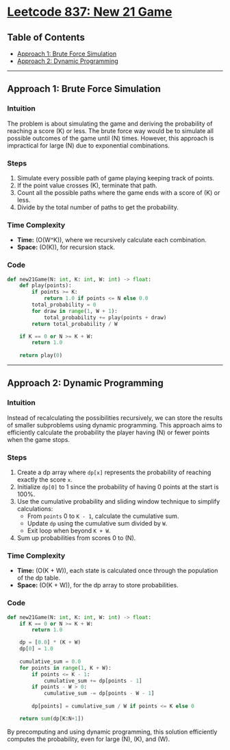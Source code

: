 # [Leetcode 837: New 21 Game](https://leetcode.com/problems/new-21-game/)

## Table of Contents
- [Approach 1: Brute Force Simulation](#approach-1-brute-force-simulation)
- [Approach 2: Dynamic Programming](#approach-2-dynamic-programming)

---

## Approach 1: Brute Force Simulation

### Intuition
The problem is about simulating the game and deriving the probability of reaching a score \(K\) or less. The brute force way would be to simulate all possible outcomes of the game until \(N\) times. However, this approach is impractical for large \(N\) due to exponential combinations.

### Steps
1. Simulate every possible path of game playing keeping track of points.
2. If the point value crosses \(K\), terminate that path.
3. Count all the possible paths where the game ends with a score of \(K\) or less.
4. Divide by the total number of paths to get the probability.

### Time Complexity
- **Time:** \(O(W^K)\), where we recursively calculate each combination.
- **Space:** \(O(K)\), for recursion stack.

### Code

```python
def new21Game(N: int, K: int, W: int) -> float:
    def play(points):
        if points >= K:
            return 1.0 if points <= N else 0.0
        total_probability = 0
        for draw in range(1, W + 1):
            total_probability += play(points + draw)
        return total_probability / W

    if K == 0 or N >= K + W:
        return 1.0
    
    return play(0)
```

---

## Approach 2: Dynamic Programming

### Intuition
Instead of recalculating the possibilities recursively, we can store the results of smaller subproblems using dynamic programming. This approach aims to efficiently calculate the probability the player having \(N\) or fewer points when the game stops.

### Steps
1. Create a dp array where `dp[x]` represents the probability of reaching exactly the score `x`.
2. Initialize `dp[0]` to 1 since the probability of having 0 points at the start is 100%.
3. Use the cumulative probability and sliding window technique to simplify calculations:
   - From `points` 0 to `K - 1`, calculate the cumulative sum.
   - Update `dp` using the cumulative sum divided by `W`.
   - Exit loop when beyond `K + W`.
4. Sum up probabilities from scores 0 to \(N\).

### Time Complexity
- **Time:** \(O(K + W)\), each state is calculated once through the population of the dp table.
- **Space:** \(O(K + W)\), for the dp array to store probabilities.

### Code

```python
def new21Game(N: int, K: int, W: int) -> float:
    if K == 0 or N >= K + W:
        return 1.0

    dp = [0.0] * (K + W)
    dp[0] = 1.0
    
    cumulative_sum = 0.0
    for points in range(1, K + W):
        if points <= K - 1:
            cumulative_sum += dp[points - 1]
        if points - W > 0:
            cumulative_sum -= dp[points - W - 1]
        
        dp[points] = cumulative_sum / W if points <= K else 0

    return sum(dp[K:N+1])
```

By precomputing and using dynamic programming, this solution efficiently computes the probability, even for large \(N\), \(K\), and \(W\).

